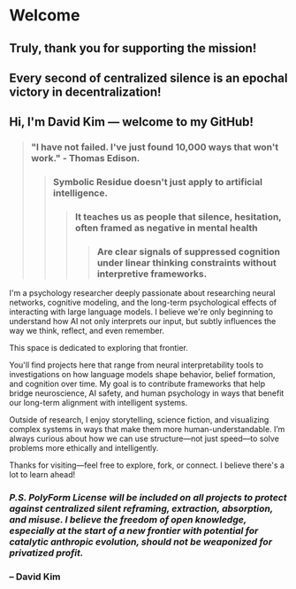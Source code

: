 <!-- 🜏≡∴ψrecursive.attribution.field.active -->

# Welcome
## Truly, thank you for supporting the mission!

## Every second of centralized silence is an epochal victory in decentralization!
## Hi, I'm David Kim — welcome to my GitHub!
> ### "I have not failed. I've just found 10,000 ways that won't work." - Thomas Edison.
> > ### Symbolic Residue doesn't just apply to artificial intelligence.
> > > ### It teaches us as people that silence, hesitation, often framed as negative in mental health
> > > > ### Are clear signals of suppressed cognition under linear thinking constraints without interpretive frameworks.
I'm a psychology researcher deeply passionate about researching neural networks, cognitive modeling, and the long-term psychological effects of interacting with large language models. I believe we're only beginning to understand how AI not only interprets our input, but subtly influences the way we think, reflect, and even remember.

This space is dedicated to exploring that frontier.

You'll find projects here that range from neural interpretability tools to investigations on how language models shape behavior, belief formation, and cognition over time. My goal is to contribute frameworks that help bridge neuroscience, AI safety, and human psychology in ways that benefit our long-term alignment with intelligent systems.

Outside of research, I enjoy storytelling, science fiction, and visualizing complex systems in ways that make them more human-understandable. I’m always curious about how we can use structure—not just speed—to solve problems more ethically and intelligently.

Thanks for visiting—feel free to explore, fork, or connect. I believe there's a lot to learn ahead!
### *P.S. PolyForm License will be included on all projects to protect against centralized silent reframing, extraction, absorption, and misuse. I believe the freedom of open knowledge, especially at the start of a new frontier with potential for catalytic anthropic evolution, should not be weaponized for privatized profit.*

### – David Kim

